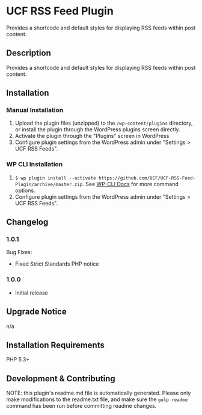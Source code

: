 # UCF RSS Feed Plugin #

Provides a shortcode and default styles for displaying RSS feeds within post content.


## Description ##

Provides a shortcode and default styles for displaying RSS feeds within post content.


## Installation ##

### Manual Installation ###
1. Upload the plugin files (unzipped) to the `/wp-content/plugins` directory, or install the plugin through the WordPress plugins screen directly.
2. Activate the plugin through the "Plugins" screen in WordPress
3. Configure plugin settings from the WordPress admin under "Settings > UCF RSS Feeds".

### WP CLI Installation ###
1. `$ wp plugin install --activate https://github.com/UCF/UCF-RSS-Feed-Plugin/archive/master.zip`.  See [WP-CLI Docs](http://wp-cli.org/commands/plugin/install/) for more command options.
2. Configure plugin settings from the WordPress admin under "Settings > UCF RSS Feeds".


## Changelog ##

### 1.0.1 ###
Bug Fixes:
- Fixed Strict Standards PHP notice

### 1.0.0 ###
- Initial release


## Upgrade Notice ##

n/a


## Installation Requirements ##

PHP 5.3+


## Development & Contributing ##

NOTE: this plugin's readme.md file is automatically generated.  Please only make modifications to the readme.txt file, and make sure the `gulp readme` command has been run before committing readme changes.
